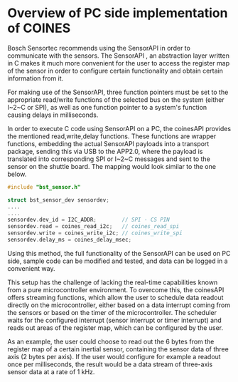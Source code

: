 # Overview of PC side implementation of COINES

Bosch Sensortec recommends using the SensorAPI in order to communicate with the sensors.
The SensorAPI , an abstraction layer written in C makes it much more convenient for the user to access the register map of the sensor in order to configure certain functionality and obtain certain information from it.

For making use of the SensorAPI, three function pointers must be set to the appropriate read/write functions of the selected bus on the system (either I~2~C or SPI), as well as one function pointer to a system's function causing delays in milliseconds.

In order to execute C code using SensorAPI on a PC, the coinesAPI provides the mentioned read,write,delay functions. These functions are wrapper functions, embedding the actual SensorAPI payloads into a transport package, sending this via USB to the APP2.0, where the payload is translated into corresponding SPI or I~2~C messages and sent to the sensor on the shuttle board.
The mapping would look similar to the one below.

```C
#include "bst_sensor.h"

struct bst_sensor_dev sensordev;
....
....
sensordev.dev_id = I2C_ADDR;        // SPI - CS PIN
sensordev.read = coines_read_i2c;   // coines_read_spi
sensordev.write = coines_write_i2c; // coines_write_spi
sensordev.delay_ms = coines_delay_msec;
```

Using this method, the full functionality of the SensorAPI can be used on PC side, sample code can be modified and tested, and data can be logged in a convenient way.

This setup has the challenge of lacking the real-time capabilities known from a pure microcontroller environment.
To overcome this, the coinesAPI offers streaming functions, which allow the user to schedule data readout directly on the microcontroller, either based on a data interrupt coming from the sensors or based on the timer of the microcontroller.
The scheduler waits for the configured interrupt (sensor interrupt or timer interrupt) and reads out areas of the register map, which can be configured by the user.

As an example, the user could choose to read out the 6 bytes from the register map of a certain inertial sensor, containing the sensor data of three axis (2 bytes per axis).
If the user would configure for example a readout once per milliseconds, the result would be a data stream of three-axis sensor data at a rate of 1 kHz.